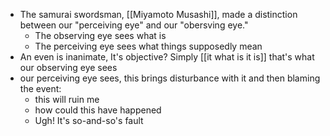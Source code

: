 - The samurai swordsman, [[Miyamoto Musashi]], made a distinction between our "perceiving eye" and our "obersving eye." 
	- The observing eye sees what is
	- The perceiving eye sees what things supposedly mean
- An even is inanimate, It's objective? Simply [[it what is it is]] that's what our observing eye sees
- our perceiving eye sees, this brings disturbance with it and then blaming the event:
	- this will ruin me 
	- how could this have happened
	- Ugh! It's so-and-so's fault
